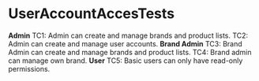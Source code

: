 # UserAccountAccesTests
**Admin**
TC1: Admin can create and manage brands and product lists.
TC2: Admin can create and manage user accounts.
**Brand Admin**
TC3: Brand Admin can create and manage brands and product lists.
TC4: Brand admin can manage own brand.
**User**
TC5: Basic users can only have read-only permissions.
 
